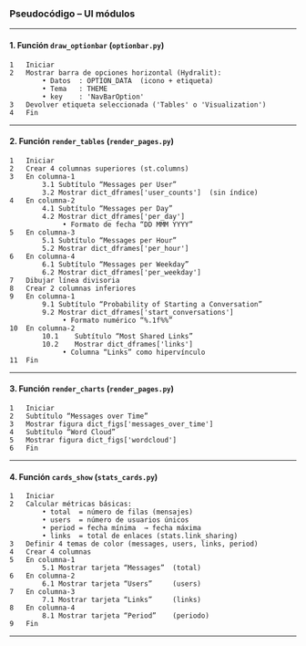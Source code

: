 ### Pseudocódigo – UI módulos

---

#### 1. **Función `draw_optionbar`** (`optionbar.py`)

```
1	Iniciar
2	Mostrar barra de opciones horizontal (Hydralit):
		• Datos  : OPTION_DATA  (icono + etiqueta)
		• Tema   : THEME
		• key    : 'NavBarOption'
3	Devolver etiqueta seleccionada ('Tables' o 'Visualization')
4	Fin
```

---

#### 2. **Función `render_tables`** (`render_pages.py`)

```
1	Iniciar
2	Crear 4 columnas superiores (st.columns)
3	En columna-1
		3.1	Subtítulo “Messages per User”
		3.2	Mostrar dict_dframes['user_counts']  (sin índice)
4	En columna-2
		4.1	Subtítulo “Messages per Day”
		4.2	Mostrar dict_dframes['per_day']
		     • Formato de fecha “DD MMM YYYY”
5	En columna-3
		5.1	Subtítulo “Messages per Hour”
		5.2	Mostrar dict_dframes['per_hour']
6	En columna-4
		6.1	Subtítulo “Messages per Weekday”
		6.2	Mostrar dict_dframes['per_weekday']
7	Dibujar línea divisoria
8	Crear 2 columnas inferiores
9	En columna-1
		9.1	Subtítulo “Probability of Starting a Conversation”
		9.2	Mostrar dict_dframes['start_conversations']
		     • Formato numérico “%.1f%%”
10	En columna-2
		10.1	Subtítulo “Most Shared Links”
		10.2	Mostrar dict_dframes['links']
		     • Columna “Links” como hipervínculo
11	Fin
```

---

#### 3. **Función `render_charts`** (`render_pages.py`)

```
1	Iniciar
2	Subtítulo “Messages over Time”
3	Mostrar figura dict_figs['messages_over_time']
4	Subtítulo “Word Cloud”
5	Mostrar figura dict_figs['wordcloud']
6	Fin
```

---

#### 4. **Función `cards_show`** (`stats_cards.py`)

```
1	Iniciar
2	Calcular métricas básicas:
		• total  = número de filas (mensajes)
		• users  = número de usuarios únicos
		• period = fecha mínima  → fecha máxima
		• links  = total de enlaces (stats.link_sharing)
3	Definir 4 temas de color (messages, users, links, period)
4	Crear 4 columnas
5	En columna-1
		5.1	Mostrar tarjeta “Messages”  (total)
6	En columna-2
		6.1	Mostrar tarjeta “Users”     (users)
7	En columna-3
		7.1	Mostrar tarjeta “Links”     (links)
8	En columna-4
		8.1	Mostrar tarjeta “Period”    (periodo)
9	Fin
```

---
